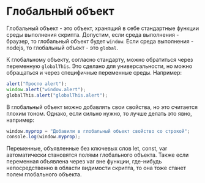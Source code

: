 # Глобальный объект

Глобальный объект - это объект, хранящий в себе стандартные функции среды выполнения скрипта. Допустим, если среда выполнения - браузер, то глобальный объект будет `window`. Если среда выполнения - nodejs, то глобальный объект - это `global`.

К глобальному объекту, согласно стандарту, можно обратиться через переменную `globalThis`. Это сделано для универсальности, но можно обращаться и через специфичные переменные среды. Например:

```javascript
alert("Просто alert");
window.alert("window.alert");
globalThis.alert("globalThis.alert");
```

В глобальный объект можно добавлять свои свойства, но это считается плохим тоном. Однако, если сильно нужно, то лучше делать это явно, например:

```java
window.myprop = "Добавили в глобальный объект свойство со строкой";
console.log(window.myprop);
```

Переменные, объявленные без ключевых слов let, const, var автоматически становятся полями глобального объекта. Также если переменная объявлена через var вне функции, где-нибудь непосредственно в области видимости скрипта, то она тоже станет полем глобального объекта.